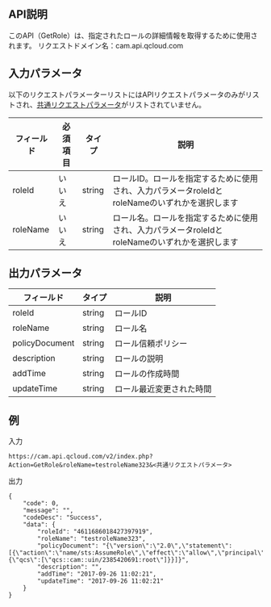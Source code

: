 ## API説明
このAPI（GetRole）は、指定されたロールの詳細情報を取得するために使用されます。
リクエストドメイン名：cam.api.qcloud.com

## 入力パラメータ
以下のリクエストパラメーターリストにはAPIリクエストパラメータのみがリストされ、[共通リクエストパラメータ](https://cloud.tencent.com/document/api/213/6976)がリストされていません。

|フィールド|必須項目|タイプ|説明|
| ------------ | ------------ | ------------ | ------------ |
|roleId|いいえ|string|ロールID。ロールを指定するために使用され、入力パラメータroleIdとroleNameのいずれかを選択します|
|roleName|いいえ|string|ロール名。ロールを指定するために使用され、入力パラメータroleIdとroleNameのいずれかを選択します|

## 出力パラメータ
 
| フィールド  | タイプ  | 説明  |
| ------------ | ------------ | ------------ |
|  roleId | string  | ロールID |
|  roleName | string  | ロール名 |
|  policyDocument | string  | ロール信頼ポリシー |
|  description | string  | ロールの説明 |
|  addTime | string  | ロールの作成時間 |
|  updateTime | string  | ロール最近変更された時間  |

## 例
入力
```
https://cam.api.qcloud.com/v2/index.php?Action=GetRole&roleName=testroleName323&<共通リクエストパラメータ>
```

出力
```
{
    "code": 0,
    "message": "",
    "codeDesc": "Success",
    "data": {
        "roleId": "4611686018427397919",
        "roleName": "testroleName323",
        "policyDocument": "{\"version\":\"2.0\",\"statement\":[{\"action\":\"name/sts:AssumeRole\",\"effect\":\"allow\",\"principal\":{\"qcs\":[\"qcs::cam::uin/2385420691:root\"]}}]}",
        "description": "",
        "addTime": "2017-09-26 11:02:21",
        "updateTime": "2017-09-26 11:02:21"
    }
}

````

